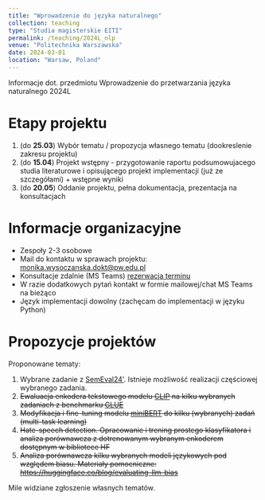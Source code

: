 ```yaml
---
title: "Wprowadzenie do języka naturalnego"
collection: teaching
type: "Studia magisterskie EITI"
permalink: /teaching/2024L_nlp
venue: "Politechnika Warszawska"
date: 2024-03-01
location: "Warsaw, Poland"
---
```


Informacje dot. przedmiotu Wprowadzenie do przetwarzania języka naturalnego 2024L

Etapy projektu
======

1. (do **25.03**) Wybór tematu / propozycja własnego tematu (dookreslenie zakresu projektu)
2. (do **15.04**) Projekt wstępny - przygotowanie raportu podsumowujacego studia literaturowe i opisującego projekt implementacji (już ze szczegółami) + wstępne wyniki
3. (do **20.05**) Oddanie projektu, pełna dokumentacja, prezentacja na konsultacjach

Informacje organizacyjne
======
- Zespoły 2-3 osobowe
- Mail do kontaktu w sprawach projektu: monika.wysoczanska.dokt@pw.edu.pl
- Konsultacje zdalnie (MS Teams) [rezerwacja terminu](https://calendly.com/moniawysoczanska/30min)
- W razie dodatkowych pytań kontakt w formie mailowej/chat MS Teams na bieżąco
- Język implementacji dowolny (zachęcam do implementacji w języku Python)



Propozycje projektów
======

Proponowane tematy:

1. Wybrane zadanie z [SemEval24'](https://semeval.github.io/SemEval2024/tasks.html). Istnieje możliwość realizacji częściowej wybranego zadania.
2. ~~Ewaluacja enkodera tekstowego modelu [CLIP](https://github.com/mlfoundations/open_clip) na kilku wybranych zadaniach z benchmarku [GLUE](https://gluebenchmark.com/)~~
3. ~~Modyfikacja i fine-tuning modelu [miniBERT](https://huggingface.co/prajjwal1/bert-mini) do kilku (wybranych) zadań (multi-task learning)~~
4. ~~Hate-speech detection. Opracowanie i trening prostego klasyfikatora i analiza porównawcza z dotrenowanym wybranym enkoderem dostępnym w bibliotece HF~~
5. ~~Analiza porównawcza kilku wybranych modeli językowych pod względem biasu. Materiały pomocniczne: https://huggingface.co/blog/evaluating-llm-bias~~

Mile widziane zgłoszenie własnych tematów.
